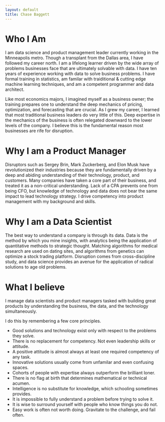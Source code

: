 ```yaml
---
layout: default
title: Chase Baggett
---
```


# Who I Am
I am data science and product management leader currently working in the Minneapolis metro. Though a transplant from the Dallas area, I have followed my career north. I am a lifelong learner driven by the wide array of problems businesses face that are ultimately solvable with data. I have ten years of experience working with data to solve business problems. I have formal training in statistics, am familar with traiditional & cutting edge machine learning techniques, and am a competent programmer and data architect. 

Like most economics majors, I imagined myself as a business owner; the training prepares one to understand the deep mechanics of pricing, optimization, and forecasting that are crucial. As I grew my career, I learned that most traditional business leaders do very little of this. Deep expertise in the mechanics of the business is often relegated downward to the lower levels of the company. I believe this is the fundamental reason most businesses are rife for disruption. 

# Why I am a Product Manager
Disruptors such as Sergey Brin, Mark Zuckerberg, and Elon Musk have revolutionized their industries because they are fundamentally driven by a deep and abiding understanding of their technology, product, and customers. Many companies have taken a core part of their business, and treated it as a non-critical understanding. Lack of a CPA prevents one from being CFO, but knowledge of technology and data does not bear the same impact to lead technology strategy. I drive competency into product management with my background and skills.

# Why I am a Data Scientist
The best way to understand a company is through its data. Data is the method by which you mine insights, with analytics being the application of quantitative methods to strategic thought. Matching algorithms for medical research are used on dating sites, and algorithms from genetics can optimize a stock trading platform. Disruption comes from cross-discipline study, and data science provides an avenue for the application of radical solutions to age old problems.

# What I believe
I manage data scientists and product managers tasked with building great products by understanding the business, the data, and the technology simultaneously. 

I do this by remembering a few core principles. 

* Good solutions and technology exist only with respect to the problems they solve. 
* There is no replacement for competency. Not even leadership skills or attitude.
* A positive attitude is almost always at least one required competency of any task.
* Innovative solutions usually come from unfamilar and even confusing spaces.
* Cohorts of people with expertise always outperform the brilliant loner.
* There is no flag at birth that determines mathematical or technical acumen.
* Intelligence is no substitute for knowledge, which schooling sometimes provides.
* It is impossible to fully understand a problem before trying to solve it.
* It is wise to surround yourself with people who know things you do not.
* Easy work is often not worth doing. Gravitate to the challenge, and fail often.
